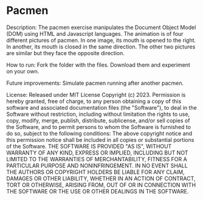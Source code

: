 # Pacmen
Description: The pacmen exercise manipulates the Document Object Model (DOM) using HTML and Javascript languages. The animation is of four different pictures of pacmen. In one image, its mouth is opened to the right. In another, its mouth is closed in the same direction. The other two pictures are similar but they face the opposite direction.

How to run: Fork the folder with the files. Download them and experiment on your own.

Future improvements: Simulate pacmen running after another pacmen.

License: Released under MIT License Copyright (c) 2023. Permission is hereby granted, free of charge, to any person obtaining a copy of this software and associated documentation files (the "Software"), to deal in the Software without restriction, including without limitation the rights to use, copy, modify, merge, publish, distribute, sublicense, and/or sell copies of the Software, and to permit persons to whom the Software is furnished to do so, subject to the following conditions: The above copyright notice and this permission notice shall be included in all copies or substantial portions of the Software. THE SOFTWARE IS PROVIDED "AS IS", WITHOUT WARRANTY OF ANY KIND, EXPRESS OR IMPLIED, INCLUDING BUT NOT LIMITED TO THE WARRANTIES OF MERCHANTABILITY, FITNESS FOR A PARTICULAR PURPOSE AND NONINFRINGEMENT. IN NO EVENT SHALL THE AUTHORS OR COPYRIGHT HOLDERS BE LIABLE FOR ANY CLAIM, DAMAGES OR OTHER LIABILITY, WHETHER IN AN ACTION OF CONTRACT, TORT OR OTHERWISE, ARISING FROM, OUT OF OR IN CONNECTION WITH THE SOFTWARE OR THE USE OR OTHER DEALINGS IN THE SOFTWARE.
